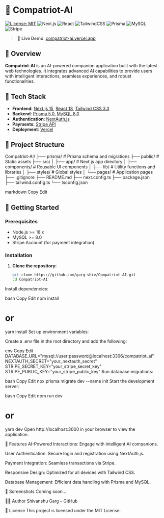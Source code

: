 # 🤖 Compatriot-AI

[![License: MIT](https://img.shields.io/badge/License-MIT-yellow.svg)](https://opensource.org/licenses/MIT)
![Next.js](https://img.shields.io/badge/Next.js-15-blue)
![React](https://img.shields.io/badge/React-18-blue)
![TailwindCSS](https://img.shields.io/badge/TailwindCSS-3.3-blue)
![Prisma](https://img.shields.io/badge/Prisma-5.0-blue)
![MySQL](https://img.shields.io/badge/MySQL-8.0-blue)
![Stripe](https://img.shields.io/badge/Stripe-API-blue)

> 🚀 **Live Demo**: [compatriot-ai.vercel.app](https://compatriot-ai.vercel.app)

## 🧠 Overview

**Compatriot-AI** is an AI-powered companion application built with the latest web technologies. It integrates advanced AI capabilities to provide users with intelligent interactions, seamless experiences, and robust functionalities.

## 🔧 Tech Stack

- **Frontend**: [Next.js 15](https://nextjs.org/), [React 18](https://reactjs.org/), [Tailwind CSS 3.3](https://tailwindcss.com/)
- **Backend**: [Prisma 5.0](https://www.prisma.io/), [MySQL 8.0](https://www.mysql.com/)
- **Authentication**: [NextAuth.js](https://next-auth.js.org/)
- **Payments**: [Stripe API](https://stripe.com/docs/api)
- **Deployment**: [Vercel](https://vercel.com/)

## 📁 Project Structure

Compatriot-AI/
├── prisma/ # Prisma schema and migrations
├── public/ # Static assets
├── src/
│ ├── app/ # Next.js app directory
│ ├── components/ # Reusable UI components
│ ├── lib/ # Utility functions and libraries
│ ├── styles/ # Global styles
│ └── pages/ # Application pages
├── .gitignore
├── README.md
├── next.config.ts
├── package.json
├── tailwind.config.ts
└── tsconfig.json

markdown
Copy
Edit

## 🚀 Getting Started

### Prerequisites

- Node.js >= 18.x
- MySQL >= 8.0
- Stripe Account (for payment integration)

### Installation

1. **Clone the repository:**

   ```bash
   git clone https://github.com/garg-shiv/Compatriot-AI.git
   cd Compatriot-AI
Install dependencies:

bash
Copy
Edit
npm install
# or
yarn install
Set up environment variables:

Create a .env file in the root directory and add the following:

env
Copy
Edit
DATABASE_URL="mysql://user:password@localhost:3306/compatriot_ai"
NEXTAUTH_SECRET="your_nextauth_secret"
STRIPE_SECRET_KEY="your_stripe_secret_key"
STRIPE_PUBLIC_KEY="your_stripe_public_key"
Run database migrations:

bash
Copy
Edit
npx prisma migrate dev --name init
Start the development server:

bash
Copy
Edit
npm run dev
# or
yarn dev
Open http://localhost:3000 in your browser to view the application.

🧪 Features
AI-Powered Interactions: Engage with intelligent AI companions.

User Authentication: Secure login and registration using NextAuth.js.

Payment Integration: Seamless transactions via Stripe.

Responsive Design: Optimized for all devices with Tailwind CSS.

Database Management: Efficient data handling with Prisma and MySQL.

📸 Screenshots
Coming soon...

🧑‍💻 Author
Shivanshu Garg – GitHub

📄 License
This project is licensed under the MIT License.

